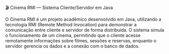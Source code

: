🎬 Cinema RMI — Sistema Cliente/Servidor em Java

O Cinema RMI é um projeto acadêmico desenvolvido em Java, utilizando a tecnologia RMI (Remote Method Invocation) para demonstrar a comunicação entre cliente e servidor de forma distribuída.
O sistema simula o funcionamento de um cinema, permitindo que o cliente acesse remotamente informações sobre filmes, sessões e reservas, enquanto o servidor gerencia os dados e a conexão com o banco de dados.
